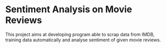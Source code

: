 # Sentiment Analysis on Movie Reviews 

This project aims at developing program able to scrap data from IMDB, training data automatically and analyse sentiment of given movie reviews.
